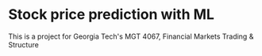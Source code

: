 # Stock price prediction with ML
This is a project for Georgia Tech's MGT 4067, Financial Markets Trading &amp; Structure
